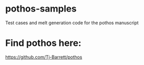 # pothos-samples
Test cases and melt generation code for the pothos manuscript

# Find pothos here:
https://github.com/Tj-Barrett/pothos
